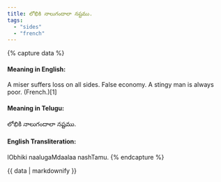 ```yaml
---
title: లోభికి నాలుగందాలా నష్టము.
tags:
  - "sides"
  - "french"
---
```


{% capture data %}
#### Meaning in English:
A miser suffers loss on all sides.
False economy.
A stingy man is always poor. (French.)[1]

#### Meaning in Telugu:
లోభికి నాలుగందాలా నష్టము.

#### English Transliteration:
lObhiki naalugaMdaalaa nashTamu.
{% endcapture %}

{{ data | markdownify }}


